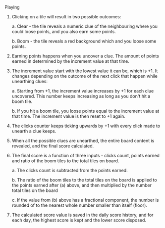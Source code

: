 Playing

1. Clicking on a tile will result in two possible outcomes:

    a. Clear - the tile reveals a numeric clue of the neighbouring where you could loose points, and you also earn some points.

    b. Boom - the tile reveals a red background which and you loose some points.

2. Earning points happens when you uncover a clue. The amount of points earned in determined by the increment value at that time.

3. The increment value start with the lowest value it can be, which is +1. It changes depending on the outcome of the next click that happen while unearthing clues:

    a. Starting from +1, the increment value increases by +1 for each clue uncovered. This number keeps increasing as long as you don't hit a boom tile.

    b. If you hit a boom tile, you loose points equal to the increment value at that time. The increment value is then reset to +1 again.

4. The clicks counter keeps ticking upwards by +1 with every click made to unearth a clue keeps. 

5. When all the possible clues are unearthed, the entire board content is revealed, and the final score calculated.

6. The final score is a function of three inputs - clicks count, points earned and ratio of the boom tiles to the total tiles on board.

    a. The clicks count is subtracted from the points earned.

    b. The ratio of the boom tiles to the total tiles on the board is applied to the points earned after (a) above, and then multiplied by the number total tiles on the board

    c. If the value from (b) above has a fractional component, the number is rounded of to the nearest whole number smaller than itself (floor).

7. The calculated score value is saved in the daily score history, and for each day, the highest score is kept and the lower score disposed.
